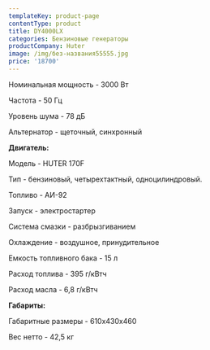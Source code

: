 ```yaml
---
templateKey: product-page
contentType: product
title: DY4000LX
categories: Бензиновые генераторы
productCompany: Huter
image: /img/без-названия55555.jpg
price: '18700'
---
```

Номинальная мощность - 3000 Вт

Частота - 50 Гц

Уровень шума - 78 дБ

Альтернатор - щеточный, синхронный

**Двигатель:**

Модель - HUTER 170F

Тип - бензиновый, четырехтактный, одноцилиндровый.

Топливо - АИ-92

Запуск - электростартер

Система смазки - разбрызгиванием

Охлаждение - воздушное, принудительное

Емкость топливного бака - 15 л

Расход топлива - 395 г/кВтч

Расход масла - 6,8 г/кВтч

**Габариты:**

Габаритные размеры - 610х430х460

Вес нетто - 42,5 кг
